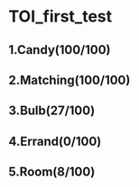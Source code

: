 # TOI_first_test
## 1.Candy(100/100)
## 2.Matching(100/100)
## 3.Bulb(27/100)
## 4.Errand(0/100)
## 5.Room(8/100)
